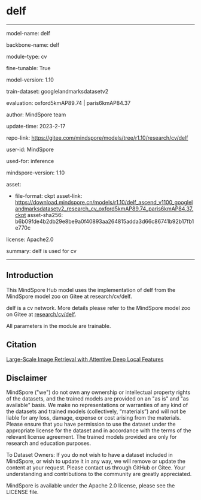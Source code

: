 # delf

---

model-name: delf

backbone-name: delf

module-type: cv

fine-tunable: True

model-version: 1.10

train-dataset: googlelandmarksdatasetv2

evaluation: oxford5kmAP89.74 | paris6kmAP84.37

author: MindSpore team

update-time: 2023-2-17

repo-link: <https://gitee.com/mindspore/models/tree/r1.10/research/cv/delf>

user-id: MindSpore

used-for: inference

mindspore-version: 1.10

asset:

-
    file-format: ckpt
    asset-link: <https://download.mindspore.cn/models/r1.10/delf_ascend_v1100_googlelandmarksdatasetv2_research_cv_oxford5kmAP89.74_paris6kmAP84.37.ckpt>
    asset-sha256: b6b09fde4b2db29e8be9a0f40893aa264815adda3d66c86741b92b17fb1e770c

license: Apache2.0

summary: delf is used for cv

---

## Introduction

This MindSpore Hub model uses the implementation of delf from the MindSpore model zoo on Gitee at research/cv/delf.

delf is a cv network. More details please refer to the MindSpore model zoo on Gitee at [research/cv/delf](https://gitee.com/mindspore/models/blob/r1.10/research/cv/delf/README_CN.md).

All parameters in the module are trainable.

## Citation

[Large-Scale Image Retrieval with Attentive Deep Local Features](https://arxiv.org/pdf/1612.06321.pdf)

## Disclaimer

MindSpore ("we") do not own any ownership or intellectual property rights of the datasets, and the trained models are provided on an "as is" and "as available" basis. We make no representations or warranties of any kind of the datasets and trained models (collectively, “materials”) and will not be liable for any loss, damage, expense or cost arising from the materials. Please ensure that you have permission to use the dataset under the appropriate license for the dataset and in accordance with the terms of the relevant license agreement. The trained models provided are only for research and education purposes.

To Dataset Owners: If you do not wish to have a dataset included in MindSpore, or wish to update it in any way, we will remove or update the content at your request. Please contact us through GitHub or Gitee. Your understanding and contributions to the community are greatly appreciated.

MindSpore is available under the Apache 2.0 license, please see the LICENSE file.

